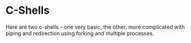 # C-Shells

Here are two c-shells - one very basic, the other, more complicated with piping and redirection using forking and multiple processes.  
